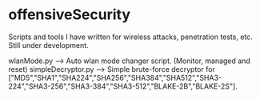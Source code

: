 # offensiveSecurity
Scripts and tools I have written for wireless attacks, penetration tests, etc.
Still under development.

wlanMode.py --> Auto wlan mode changer script. (Monitor, managed and reset)
simpleDecryptor.py --> Simple brute-force decryptor for ["MD5","SHA1","SHA224","SHA256","SHA384","SHA512","SHA3-224","SHA3-256","SHA3-384","SHA3-512","BLAKE-2B","BLAKE-2S"].
